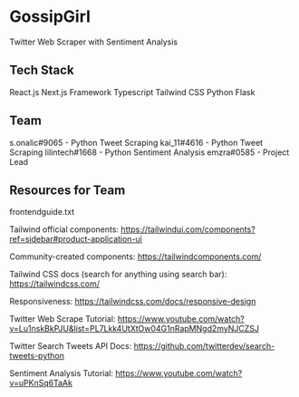 # GossipGirl

Twitter Web Scraper with Sentiment Analysis

## Tech Stack

React.js
Next.js Framework
Typescript
Tailwind CSS
Python
Flask

## Team

s.onalic#9065 - Python Tweet Scraping
kai_11#4616 - Python Tweet Scraping
lilintech#1668 - Python Sentiment Analysis 
emzra#0585 - Project Lead

## Resources for Team

frontendguide.txt

Tailwind official components: https://tailwindui.com/components?ref=sidebar#product-application-ui

Community-created components: https://tailwindcomponents.com/

Tailwind CSS docs (search for anything using search bar): https://tailwindcss.com/

Responsiveness: https://tailwindcss.com/docs/responsive-design

Twitter Web Scrape Tutorial: https://www.youtube.com/watch?v=Lu1nskBkPJU&list=PL7Lkk4UtXtOw04G1nRapMNgd2myNJCZSJ

Twitter Search Tweets API Docs: https://github.com/twitterdev/search-tweets-python

Sentiment Analysis Tutorial: https://www.youtube.com/watch?v=uPKnSq6TaAk 
